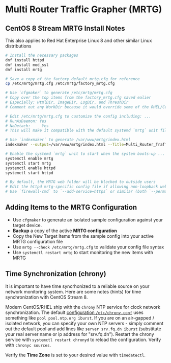 # Multi Router Traffic Grapher (MRTG)

## CentOS 8 Stream MRTG Install Notes

This also applies to Red Hat Enterprise Linux 8 and other similar Linux distributions

```bash
# Install the necessary packages
dnf install httpd
dnf install mod_ssl
dnf install mrtg

# Save a copy of the factory default mrtg.cfg for reference
cp /etc/mrtg/mrtg.cfg /etc/mrtg/factory_mrtg.cfg

# Use `cfgmaker` to generate /etc/mrtg/mrtg.cfg
# Copy over the top items from the factory_mrtg.cfg saved ealier
# Especially: HtmlDir, ImageDir, LogDir, and ThreshDir
# Comment out any WorkDir because it would override some of the RHEL/CentOS MRTG paths

# Edit /etc/mrtg/mrtg.cfg to customize the config including: ...
# RunAsDaemon: Yes
# NoDetach:     Yes
# This will make it compatible with the default systemd `mrtg` unit file

# Use `indexmaker` to generate /var/www/mrtg/index.html
indexmaker --output=/var/www/mrtg/index.html --Title=Multi_Router_Traffic_Grapher /etc/mrtg/mrtg.cfg

# Enable the systemd `mrtg` unit to start when the system boots-up ... and start it now
systemctl enable mrtg
systemctl start mrtg
systemctl enable httpd
systemctl start httpd

# By default, the MRTG web folder will be blocked to outside users
# Edit the httpd mrtg-specific config file if allowing non-loopback web access
# Use `firewall-cmd` to `--add-service=https` or similar (both `--permanent` and runtime)
```

## Adding Items to the MRTG Configuration

* Use `cfgmaker` to generate an isolated sample configuration against your target device.
* **Backup** a copy of the active **MRTG configuration**
* Copy the New Target Items from the sample config into your active MRTG configuration file
* Use `mrtg --check /etc/mrtg/mrtg.cfg` to validate your config file syntax
* Use `systemctl restart mrtg` to start monitoring the new items with MRTG

## Time Synchronization (chrony)

It is important to have time syncrhonized to a reliable source on your network monitoring system.
Here are some notes (hints) for time synchronization with CentOS Stream 8.

Modern CentOS/RHEL ship with the `chrony` NTP service for clock network synchronization.
The default [configuration `/etc/chrony.conf`][1] uses something like `pool pool.ntp.org iburst`.
If you are on an air-gapped / isolated network, you can specify your own NTP servers - 
simply comment out the default pool and add lines like `server srv.fq.dn iburst`
(substitute your real server name or ip address for "srv.fq.dn").
Restart the chrony service with `systemctl restart chronyd` to reload the configuration.
Verify with `chronyc sources`.

Verify the **Time Zone** is set to your desired value with `timedatectl`.

[1]: https://www.redhat.com/sysadmin/chrony-time-services-linux
